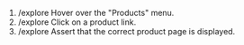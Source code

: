 1. /explore Hover over the "Products" menu.
2. /explore Click on a product link.
3. /explore Assert that the correct product page is displayed.